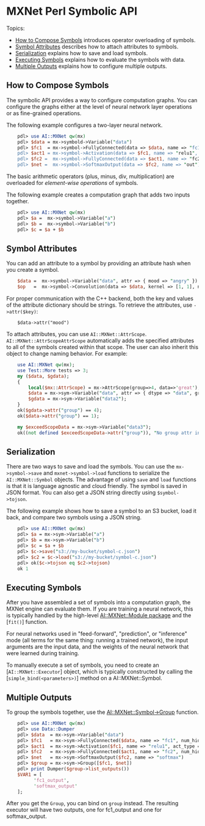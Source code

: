 # MXNet Perl Symbolic API

Topics:

* [How to Compose Symbols](#how-to-compose-symbols) introduces operator overloading of symbols.
* [Symbol Attributes](#symbol-attributes) describes how to attach attributes to symbols.
* [Serialization](#serialization) explains how to save and load symbols.
* [Executing Symbols](#executing-symbols) explains how to evaluate the symbols with data.
* [Multiple Outputs](#multiple-outputs) explains how to configure multiple outputs.

## How to Compose Symbols

The symbolic API provides a way to configure computation graphs.
You can configure the graphs either at the level of neural network layer operations or as fine-grained operations.

The following example configures a two-layer neural network.

```perl
    pdl> use AI::MXNet qw(mx)
    pdl> $data = mx->symbold->Variable("data")
    pdl> $fc1  = mx->symbol->FullyConnected(data => $data, name => "fc1", num_hidden" -> 128)
    pdl> $act1 = mx->symbol->Activation(data => $fc1, name => "relu1", act_type => "relu")
    pdl> $fc2 =  mx->symbol->FullyConnected(data => $act1, name => "fc2", num_hidden => 64)
    pdl> $net =  mx->symbol->SoftmaxOutput(data => $fc2, name => "out")
```

The basic arithmetic operators (plus, minus, div, multiplication) are overloaded for
*element-wise operations* of symbols.

The following example creates a computation graph that adds two inputs together.

```perl
    pdl> use AI::MXNet qw(mx)
    pdl> $a =  mx->symbol->Variable("a")
    pdl> $b =  mx->symbol->Variable("b")
    pdl> $c = $a + $b
```

## Symbol Attributes

You can add an attribute to a symbol by providing an attribute hash when you create a symbol.

```perl
    $data =  mx->symbol->Variable("data", attr => { mood => "angry" })
    $op   =  mx->symbol->Convolution(data => $data, kernel => [1, 1], num_filter => 1, attr => { mood => "so so" })
```

For proper communication with the C++ backend, both the key and values of the attribute dictionary should be strings. To retrieve the attributes, use `->attr($key)`:

```
    $data->attr("mood")
```

To attach attributes, you can use ```AI::MXNet::AttrScope```. ```AI::MXNet::AttrScopeAttrScope``` automatically adds 
the specified attributes to all of the symbols created within that scope.
The user can also inherit this object to change naming behavior. For example:

```perl
    use AI::MXNet qw(mx);
    use Test::More tests => 3;
    my ($data, $gdata);
    {
        local($mx::AttrScope) = mx->AttrScope(group=>4, data=>'great');
        $data = mx->sym->Variable("data", attr => { dtype => "data", group => "1" });
        $gdata = mx->sym->Variable("data2");
    }
    ok($gdata->attr("group") == 4);
    ok($data->attr("group") == 1);

    my $exceedScopeData = mx->sym->Variable("data3");
    ok((not defined $exceedScopeData->attr("group")), "No group attr in global attr scope");
```

## Serialization

There are two ways to save and load the symbols. You can use the `mx->symbol->save` and `mxnet->symbol->load` functions to serialize the ```AI::MXNet::Symbol``` objects.
The advantage of using `save` and `load` functions is that it is language agnostic and cloud friendly.
The symbol is saved in JSON format. You can also get a JSON string directly using `$symbol->tojson`.

The following example shows how to save a symbol to an S3 bucket, load it back, and compare two symbols using a JSON string.

```perl
    pdl> use AI::MXNet qw(mx)
    pdl> $a = mx->sym->Variable("a")
    pdl> $b = mx->sym->Variable("b")
    pdl> $c = $a + $b
    pdl> $c->save("s3://my-bucket/symbol-c.json")
    pdl> $c2 = $c->load("s3://my-bucket/symbol-c.json")
    pdl> ok($c->tojson eq $c2->tojson)
    ok 1
```

## Executing Symbols

After you have assembled a set of symbols into a computation graph, the MXNet engine can evaluate them.
If you are training a neural network, this is typically
handled by the high-level [AI::MXNet::Module package](module.md) and the [`fit()`] function.

For neural networks used in "feed-forward", "prediction", or "inference" mode (all terms for the same
thing: running a trained network), the input arguments are the
input data, and the weights of the neural network that were learned during training.

To manually execute a set of symbols, you need to create an [`AI::MXNet::Executor`] object,
which is typically constructed by calling the [`simple_bind(<parameters>)`] method on a AI::MXNet::Symbol.

## Multiple Outputs

To group the symbols together, use the [AI::MXNet::Symbol->Group](#mxnet.symbol.Group) function.

```perl
    pdl> use AI::MXNet qw(mx)
    pdl> use Data::Dumper
    pdl> $data  = mx->sym->Variable("data")
    pdl> $fc1   = mx->sym->FullyConnected($data, name => "fc1", num_hidden => 128)
    pdl> $act1  = mx->sym->Activation($fc1, name => "relu1", act_type => "relu")
    pdl> $fc2   = mx->sym->FullyConnected($act1, name => "fc2", num_hidden => 64)
    pdl> $net   = mx->sym->SoftmaxOutput($fc2, name => "softmax")
    pdl> $group = mx->sym->Group([$fc1, $net])
    pdl> print Dumper($group->list_outputs())
    $VAR1 = [
          'fc1_output',
          'softmax_output'
    ];
```

After you get the ```Group```, you can bind on ```group``` instead.
The resulting executor will have two outputs, one for fc1_output and one for softmax_output.
